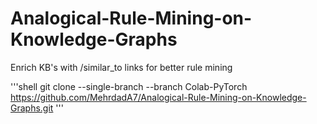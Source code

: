# Analogical-Rule-Mining-on-Knowledge-Graphs
Enrich KB's with /similar_to links for better rule mining

'''shell
git clone --single-branch --branch Colab-PyTorch https://github.com/MehrdadA7/Analogical-Rule-Mining-on-Knowledge-Graphs.git
'''
